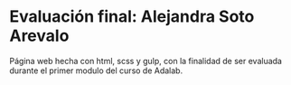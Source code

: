 # Evaluación final: Alejandra Soto Arevalo
Página web hecha con html, scss y gulp, con la finalidad de ser evaluada durante el primer modulo del curso de Adalab. 
